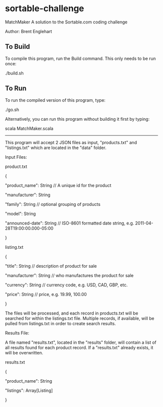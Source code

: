 # sortable-challenge

MatchMaker
A solution to the Sortable.com coding challenge

Author: Brent Englehart

To Build
--------
To compile this program, run the Build command.  This only needs to be run once:

./build.sh

To Run
------	
To run the compiled version of this program, type:

./go.sh

Alternatively, you can run this program without building it first by typing:

scala MatchMaker.scala


--------
This program will accept 2 JSON files as input, "products.txt" and "listings.txt" which are located in the "data" folder.  

Input Files:

product.txt

{

"product_name": String // A unique id for the product

"manufacturer": String

"family": String // optional grouping of products

"model": String

"announced-date": String // ISO-8601 formatted date string, e.g. 2011-04-28T19:00:00.000-05:00

}


listing.txt

{

"title": String // description of product for sale

"manufacturer": String // who manufactures the product for sale

"currency": String // currency code, e.g. USD, CAD, GBP, etc.

"price": String // price, e.g. 19.99, 100.00

}

The files will be processed, and each record in products.txt will be searched for within the listings.txt file.  Multiple records, if available, will be pulled from listings.txt in order to create search results.

Results File:

A file named "results.txt", located in the "results" folder, will contain a list of all results found for each product record.  If a "results.txt" already exists, it will be overwritten.

results.txt

{

"product_name": String

"listings": Array[Listing]

}
